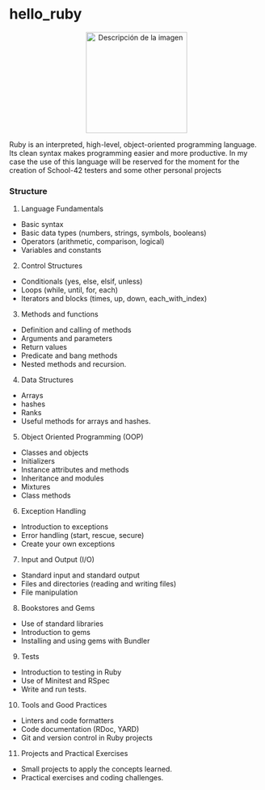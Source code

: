# hello_ruby
<div style="text-align: center;">
  <img src="https://github.com/ismaelucky342/hello_ruby/assets/153450550/8ee82f41-dc19-4f46-9467-2d771f753f69" alt="Descripción de la imagen" width="200"/>
</div>

Ruby is an interpreted, high-level, object-oriented programming language. Its clean syntax makes programming easier and more productive. In my case the use of this language will be reserved for the moment for the creation of School-42 testers and some other personal projects

### Structure

1. Language Fundamentals
- Basic syntax
- Basic data types (numbers, strings, symbols, booleans)
- Operators (arithmetic, comparison, logical)
- Variables and constants
2. Control Structures
- Conditionals (yes, else, elsif, unless)
- Loops (while, until, for, each)
- Iterators and blocks (times, up, down, each_with_index)
3. Methods and functions
- Definition and calling of methods
- Arguments and parameters
- Return values
- Predicate and bang methods
- Nested methods and recursion.
4. Data Structures
- Arrays
- hashes
- Ranks
- Useful methods for arrays and hashes.
5. Object Oriented Programming (OOP)
- Classes and objects
- Initializers
- Instance attributes and methods
- Inheritance and modules
- Mixtures
- Class methods
6. Exception Handling
- Introduction to exceptions
- Error handling (start, rescue, secure)
- Create your own exceptions
7. Input and Output (I/O)
- Standard input and standard output
- Files and directories (reading and writing files)
- File manipulation
8. Bookstores and Gems
- Use of standard libraries
- Introduction to gems
- Installing and using gems with Bundler
9. Tests
- Introduction to testing in Ruby
- Use of Minitest and RSpec
- Write and run tests.
10. Tools and Good Practices
- Linters and code formatters
- Code documentation (RDoc, YARD)
- Git and version control in Ruby projects
11. Projects and Practical Exercises
- Small projects to apply the concepts learned.
- Practical exercises and coding challenges.
